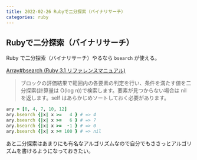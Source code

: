 ```yaml
---
title: 2022-02-26 Rubyで二分探索（バイナリサーチ）
categories: ruby
---
```


## Rubyで二分探索（バイナリサーチ）

Ruby で二分探索（バイナリサーチ）やるなら `bsearch` が使える。

[Array#bsearch (Ruby 3.1 リファレンスマニュアル)](https://docs.ruby-lang.org/ja/latest/method/Array/i/bsearch.html)

> ブロックの評価結果で範囲内の各要素の判定を行い、条件を満たす値を二分探索(計算量は O(log n))で検索します。要素が見つからない場合は nil を返します。self はあらかじめソートしておく必要があります。

```rb
ary = [0, 4, 7, 10, 12]
ary.bsearch {|x| x >=   4 } # => 4
ary.bsearch {|x| x >=   6 } # => 7
ary.bsearch {|x| x >=  -1 } # => 0
ary.bsearch {|x| x >= 100 } # => nil
```

あと二分探索はあまりにも有名なアルゴリズムなので自分でもささっとアルゴリズムを書けるようになっておきたい。
